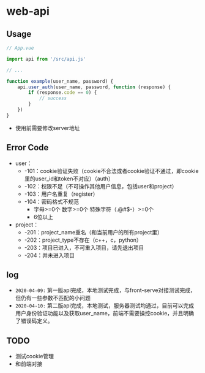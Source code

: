 # web-api

## Usage

```js
// App.vue

import api from '/src/api.js'

// ...

function example(user_name, password) {
    api.user_auth(user_name, password, function (response) {
        if (response.code == 0) {
            // success
        }
    })
}

```

- 使用前需要修改server地址

## Error Code

- user：
    - -101：cookie验证失败（cookie不合法或者cookie验证不通过，即cookie里的user_id和token不对应）（auth）
    - -102：权限不足（不可操作其他用户信息，包括user和project）
    - -103：用户名重复（register）
    - -104：密码格式不规范
        - 字母>=0个 数字>=0个 特殊字符（.@#$-）>=0个
        - 6位以上
- project：
    - -201：project_name重名（和当前用户的所有project里）
    - -202：project_type不存在（c++，c，python）
    - -203：项目已进入，不可重入项目，请先退出项目
    - -204：并未进入项目

## log

- `2020-04-09:` 第一版api完成，本地测试完成，与front-serve对接测试完成，但仍有一些参数不匹配的小问题
- `2020-04-10:` 第二版api完成，本地测试，服务器测试均通过，目前可以完成用户身份验证功能以及获取user_name，前端不需要操控cookie，并且明确了错误码定义。

## TODO

- 测试cookie管理
- 和前端对接

